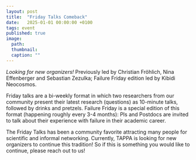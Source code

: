 ```yaml
---
layout: post
title:  "Friday Talks Comeback"
date:   2025-01-01 00:00:00 +0100
tags: event
published: true
image:
  path:
  thumbnail:
  caption: ""
---
```


*Looking for new organizers!*
Previously led by Christian Fröhlich, Nina Effenberger and Sebastian Zezulka; Failure Friday edition led by Kibidi Neocosmos.


Friday talks are a bi-weekly format in which two researchers from our community present their latest research (questions) as 10-minute talks, followed by drinks and pretzels. Failure Friday is a special edition of this format (happening roughly every 3-4 months): PIs and Postdocs are invited to talk about their experience with failure in their academic career.

The Friday Talks has been a community favorite attracting many people for scientific and informal networking. Currently, TAPPA is looking for new organizers to continue this tradition! So if this is something you would like to continue, please reach out to us!
